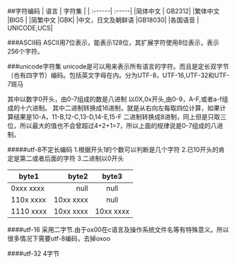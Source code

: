 ##字符编码
| 语言   | 字符集 | 
| :------| :-----| 
|简体中文 | GB2312|
|繁体中文 |BIG5 | 
|简繁中文 |GBK| 
|中文，日文及朝鲜语 |GB18030| 
|各国语音 | UNICODE,UCS| 

###ASCII码
ASCII用7位表示，能表示128位，其扩展字符使用8位表示，表示256个字符。

###unicode字符集
unicode是可以用来表示所有语言的字符。而且是定长双字节（也有四字节）编码。包括英文字母在内。分为UTF-8，UTF-16,UTF-32和UTF-7斑马

其中以数字0开头，由0-7组成的数是八进制
以0X,0x开头,由0-9，A-F,或者a-f组成的十六进制。
其中二进制转换成16进制，就是从右向左每取四位计算，如果计算结果是10-A，11-B,12-C,13-D,14-E,15-F
二进制转换成8进制，同上但是只取三位，所以最大的值也不会曾超过4+2+1=7，所以上面的规律说是0-7组成的八进制。 


#####utf-8不定长编码
1.根据开头1的个数可以判断是几个字符
2.已10开头的肯定是第二或者后面的字符
3.二进制以0开头

| byte1   | byte2 | byte3 |
|------   |------:| :----:|
|0xxx xxxx | null | null  |
|110x xxxx |10xx xxxx| null|  
|1110 xxxx |10xx xxxx| 10xx xxxx|  



####utf-16 
采用二字节.由于ox00在c语言及操作系统文件名等有特殊意义。所以很多情况下需要utf-8编码，去掉oxoo

####utf-32
4字节






